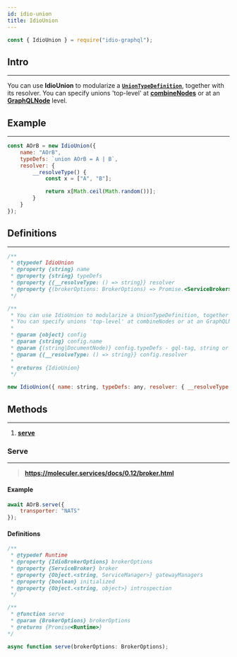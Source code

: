 ```yaml
---
id: idio-union
title: IdioUnion
---
```


```javascript 
const { IdioUnion } = require("idio-graphql");
```

## Intro

---

You can use **IdioUnion** to modularize a **[`UnionTypeDefinition`](http://spec.graphql.org/June2018/#UnionTypeDefinition)**,
together with its resolver. You can specify unions 'top-level' at **[combineNodes](combine-nodes)** or at an **[GraphQLNode](graphql-node)** level.

## Example

---

```javascript
const AOrB = new IdioUnion({
    name: "AOrB",
    typeDefs: `union AOrB = A | B`,
    resolver: {
        __resolveType() {
            const x = ["A", "B"];

            return x[Math.ceil(Math.random())];
        }
    }
});
```


## Definitions

---

```javascript
/**
 * @typedef IdioUnion
 * @property {string} name
 * @property {string} typeDefs
 * @property {{__resolveType: () => string}} resolver
 * @property {(brokerOptions: BrokerOptions) => Promise.<ServiceBroker>} serve
 */

/**
 * You can use IdioUnion to modularize a UnionTypeDefinition, together with its resolver.
 * You can specify unions 'top-level' at combineNodes or at an GraphQLNode level.
 *
 * @param {object} config
 * @param {string} config.name
 * @param {(string|DocumentNode)} config.typeDefs - gql-tag, string or filePath.
 * @param {{__resolveType: () => string}} config.resolver
 *
 * @returns {IdioUnion}
 */
```

```javascript
new IdioUnion({ name: string, typeDefs: any, resolver: { __resolveType: () => string } );
```

## Methods 

---


1. [**serve**](#serve)

### Serve 

---

> **https://moleculer.services/docs/0.12/broker.html**

#### Example
```javascript
await AOrB.serve({
    transporter: "NATS"
});
```

#### Definitions
```javascript
/**
 * @typedef Runtime
 * @property {IdioBrokerOptions} brokerOptions
 * @property {ServiceBroker} broker
 * @property {Object.<string, ServiceManager>} gatewayManagers
 * @property {boolean} initialized
 * @property {Object.<string, object>} introspection
 */

/**
 * @function serve
 * @param {BrokerOptions} brokerOptions
 * @returns {Promise<Runtime>}
*/
```

```javascript
async function serve(brokerOptions: BrokerOptions);
```